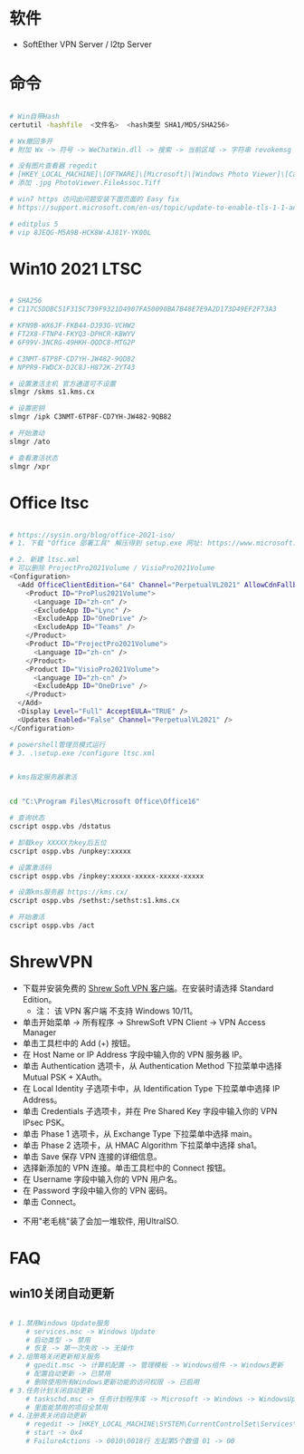 
# 软件

- SoftEther VPN Server  / l2tp Server

# 命令

```bash

# Win自带Hash
certutil -hashfile  <文件名>  <hash类型 SHA1/MD5/SHA256>

# Wx撤回多开
# 附加 Wx -> 符号 -> WeChatWin.dll -> 搜索 -> 当前区域 -> 字符串 revokemsg -> 汇编jmp -> 字符串 WeChat_App_Instance_Identity_Mutex_Name -> 汇编ret -> 生成补丁

# 没有图片查看器 regedit
# [HKEY_LOCAL_MACHINE]\[OFTWARE]\[Microsoft]\[Windows Photo Viewer]\[Capabilities]\[FileAssociations]
# 添加 .jpg PhotoViewer.FileAssoc.Tiff

# win7 https 访问出问题安装下面页面的 Easy fix
# https://support.microsoft.com/en-us/topic/update-to-enable-tls-1-1-and-tls-1-2-as-default-secure-protocols-in-winhttp-in-windows-c4bd73d2-31d7-761e-0178-11268bb10392

# editplus 5
# vip 8JEQG-M5A9B-HCK8W-AJ81Y-YK00L

```

# Win10 2021 LTSC

```bash

# SHA256
# C117C5DDBC51F315C739F9321D4907FA50090BA7B48E7E9A2D173D49EF2F73A3

# KFN9B-WX6JF-FKB44-DJ93G-VCHW2
# FT2X8-FTNP4-FKYQ3-DPHCR-KBWYV
# 6F99V-3NCRG-49HKH-QQDC8-MTG2P

# C3NMT-6TP8F-CD7YH-JW482-9QD82
# NPPR9-FWDCX-D2C8J-H872K-2YT43

# 设置激活主机 官方通道可不设置
slmgr /skms s1.kms.cx

# 设置密钥
slmgr /ipk C3NMT-6TP8F-CD7YH-JW482-9QB82

# 开始激动
slmgr /ato

# 查看激活状态
slmgr /xpr

```

# Office ltsc

```bash

# https://sysin.org/blog/office-2021-iso/
# 1. 下载 "Office 部署工具" 解压得到 setup.exe 网址: https://www.microsoft.com/download/details.aspx?id=49117 

# 2. 新建 ltsc.xml
# 可以删除 ProjectPro2021Volume / VisioPro2021Volume
<Configuration>
  <Add OfficeClientEdition="64" Channel="PerpetualVL2021" AllowCdnFallback="true" OfficeMgmtCOM="False">
    <Product ID="ProPlus2021Volume">
      <Language ID="zh-cn" />
      <ExcludeApp ID="Lync" />
      <ExcludeApp ID="OneDrive" />
      <ExcludeApp ID="Teams" />
    </Product>
    <Product ID="ProjectPro2021Volume">
      <Language ID="zh-cn" />
    </Product>
    <Product ID="VisioPro2021Volume">
      <Language ID="zh-cn" />
      <ExcludeApp ID="OneDrive" />
    </Product>
  </Add>
  <Display Level="Full" AcceptEULA="TRUE" />
  <Updates Enabled="False" Channel="PerpetualVL2021" />
</Configuration>

# powershell管理员模式运行
# 3. .\setup.exe /configure ltsc.xml


# kms指定服务器激活


cd "C:\Program Files\Microsoft Office\Office16"

# 查询状态
cscript ospp.vbs /dstatus

# 卸载key XXXXX为key后五位
cscript ospp.vbs /unpkey:xxxxx

# 设置激活码
cscript ospp.vbs /inpkey:xxxxx-xxxxx-xxxxx-xxxxx

# 设置kms服务器 https://kms.cx/
cscript ospp.vbs /sethst:/sethst:s1.kms.cx

# 开始激活
cscript ospp.vbs /act

```

# ShrewVPN

* 下载并安装免费的 [Shrew Soft VPN 客户端](https://www.shrew.net/download/vpn)。在安装时请选择 Standard Edition。
    - 注： 该 VPN 客户端 不支持 Windows 10/11。
* 单击开始菜单 -> 所有程序 -> ShrewSoft VPN Client -> VPN Access Manager
* 单击工具栏中的 Add (+) 按钮。
* 在 Host Name or IP Address 字段中输入你的 VPN 服务器 IP。
* 单击 Authentication 选项卡，从 Authentication Method 下拉菜单中选择 Mutual PSK + XAuth。
* 在 Local Identity 子选项卡中，从 Identification Type 下拉菜单中选择 IP Address。
* 单击 Credentials 子选项卡，并在 Pre Shared Key 字段中输入你的 VPN IPsec PSK。
* 单击 Phase 1 选项卡，从 Exchange Type 下拉菜单中选择 main。
* 单击 Phase 2 选项卡，从 HMAC Algorithm 下拉菜单中选择 sha1。
* 单击 Save 保存 VPN 连接的详细信息。
* 选择新添加的 VPN 连接。单击工具栏中的 Connect 按钮。
* 在 Username 字段中输入你的 VPN 用户名。
* 在 Password 字段中输入你的 VPN 密码。
* 单击 Connect。

- 不用"老毛桃"装了会加一堆软件, 用UltraISO.


# FAQ

## win10关闭自动更新

```bash

# 1.禁用Windows Update服务
    # services.msc -> Windows Update
    # 启动类型 -> 禁用
    # 恢复 -> 第一次失败 -> 无操作
# 2.组策略关闭更新相关服务
    # gpedit.msc -> 计算机配置 -> 管理模板 -> Windows组件 -> Windows更新
    # 配置自动更新 -> 已禁用
    # 删除使用所有Windows更新功能的访问权限 -> 已启用
# 3.任务计划关闭自动更新
    # taskschd.msc -> 任务计划程序库 -> Microsoft -> Windows -> WindowsUpdate
    # 里面能禁用的项目全禁用
# 4.注册表关闭自动更新
    # regedit -> [HKEY_LOCAL_MACHINE\SYSTEM\CurrentControlSet\Services\UsoSvc]
    # start -> 0x4
    # FailureActions -> 0010\0018行 左起第5个数值 01 -> 00

```
